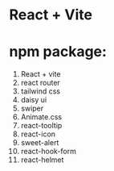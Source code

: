 # React + Vite

# npm package:
1. React + vite
2. react router
3. tailwind css
4. daisy ui
5. swiper
6. Animate.css
7. react-tooltip
8. react-icon
9. sweet-alert
10. react-hook-form
11. react-helmet
